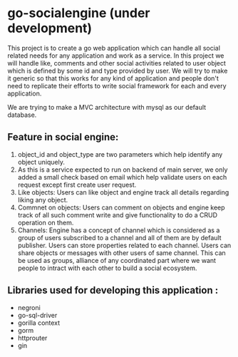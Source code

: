 # go-socialengine (under development)
This project is to create a go web application which can handle all social related needs for any application and work as a service.
In this project we will handle like, comments and other social activities related to user object which is defined by some id and type provided by user.
We will try to make it generic so that this works for any kind of application and people don't need to replicate their efforts to write social framework for each and every application.

We are trying to make a MVC architecture with mysql as our default database.

## Feature in social engine:
1. object_id and object_type are two parameters which help identify any object uniquely.
2. As this is a service expected to run on backend of main server, we only added a small check based on email which help validate users on each request except first create user request.
3. Like objects: Users can like object and engine track all details regarding liking any object.
4. Commnet on objects: Users can comment on objects and engine keep track of all such comment write and give functionality to do a CRUD operation on them.
5. Channels: Engine has a concept of channel which is considered as a group of users subscribed to a channel and all of them are by default publisher. Users can store properties related to each channel. Users can share objects or messages with other users of same channel. This can be used as groups, alliance of any coordinated part where we want people to intract with each other to build a social ecosystem.

## Libraries used for developing this application :
- negroni
- go-sql-driver
- gorilla context
- gorm
- httprouter
- gin
